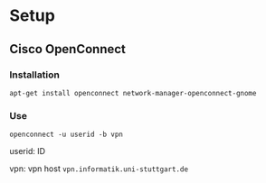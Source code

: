 # Setup

## Cisco OpenConnect

### Installation

` apt-get install openconnect network-manager-openconnect-gnome `

### Use

`openconnect -u userid -b vpn`

userid: ID


vpn: vpn host `vpn.informatik.uni-stuttgart.de`